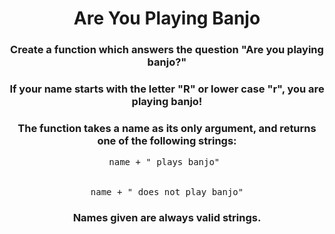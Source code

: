 <div align = "center">
  
# Are You Playing Banjo
  </div>

<div align = "center">
  
<h3> Create a function which answers the question "Are you playing banjo?" </h3>
  <h3> If your name starts with the letter "R" or lower case "r", you are playing banjo! </h3>
  <h3> The function takes a name as its only argument, and returns one of the following strings: </h3>

<pre>
name + " plays banjo" 


name + " does not play banjo"
</pre>

<h3> Names given are always valid strings.</h3>
</div>
